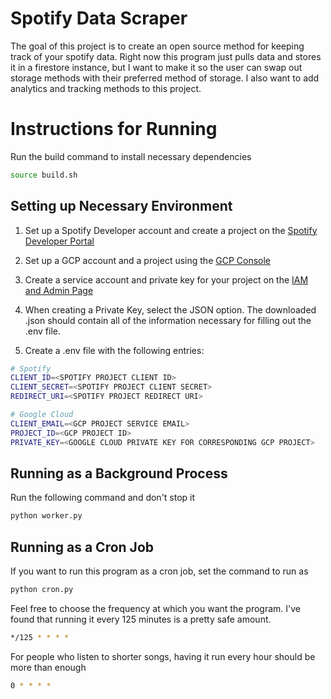 # Spotify Data Scraper

The goal of this project is to create an open source method for keeping track of your spotify data. Right now this program just pulls data and stores it in a firestore instance, but I want to make it so the user can swap out storage methods with their preferred method of storage. I also want to add analytics and tracking methods to this project.

# Instructions for Running

Run the build command to install necessary dependencies
```bash
source build.sh
```

## Setting up Necessary Environment

1. Set up a Spotify Developer account and create a project on the [Spotify Developer Portal](https://developer.spotify.com/)

2. Set up a GCP account and a project using the [GCP Console](https://console.cloud.google.com/welcome)

3. Create a service account and private key for your project on the [IAM and Admin Page](https://console.cloud.google.com/iam-admin/serviceaccounts)

4. When creating a Private Key, select the JSON option. The downloaded .json should contain all of the information necessary for filling out the .env file.

5. Create a .env file with the following entries:
```bash
# Spotify
CLIENT_ID=<SPOTIFY PROJECT CLIENT ID>
CLIENT_SECRET=<SPOTIFY PROJECT CLIENT SECRET>
REDIRECT_URI=<SPOTIFY PROJECT REDIRECT URI>

# Google Cloud
CLIENT_EMAIL=<GCP PROJECT SERVICE EMAIL>
PROJECT_ID=<GCP PROJECT ID>
PRIVATE_KEY=<GOOGLE CLOUD PRIVATE KEY FOR CORRESPONDING GCP PROJECT>
```

## Running as a Background Process

Run the following command and don't stop it
```bash
python worker.py
```

## Running as a Cron Job

If you want to run this program as a cron job, set the command to run as
```bash
python cron.py
```

Feel free to choose the frequency at which you want the program. I've found that running it every 125 minutes is a pretty safe amount. 
```bash
*/125 * * * *
```
For people who listen to shorter songs, having it run every hour should be more than enough
```bash
0 * * * *
```
